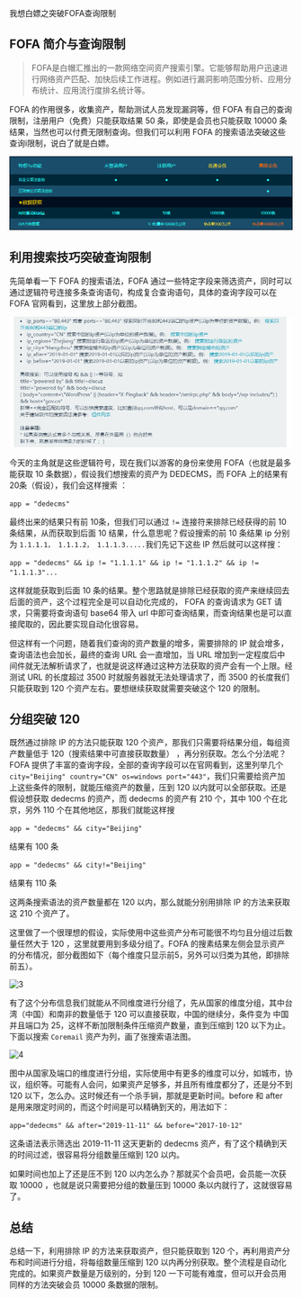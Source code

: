 我想白嫖之突破FOFA查询限制

## FOFA 简介与查询限制

>FOFA是白帽汇推出的一款网络空间资产搜索引擎。它能够帮助用户迅速进行网络资产匹配、加快后续工作进程。例如进行漏洞影响范围分析、应用分布统计、应用流行度排名统计等。

FOFA 的作用很多，收集资产，帮助测试人员发现漏洞等，但 FOFA 有自己的查询限制，注册用户（免费）只能获取结果 50 条，即使是会员也只能获取 10000 条结果，当然也可以付费无限制查询。但我们可以利用 FOFA 的搜索语法突破这些查询i限制，说白了就是白嫖。

![1](pic/1.png)



## 利用搜索技巧突破查询限制

先简单看一下 FOFA 的搜索语法，FOFA 通过一些特定字段来筛选资产，同时可以通过逻辑符号连接多条查询语句，构成复合查询语句，具体的查询字段可以在 FOFA 官网看到，这里放上部分截图。

![2](pic/2.png)

今天的主角就是这些逻辑符号，现在我们以游客的身份来使用 FOFA（也就是最多能获取 10 条数据），假设我们想搜索的资产为 DEDECMS，而 FOFA 上的结果有 20条（假设），我们会这样搜索 ：

```app = "dedecms"```

最终出来的结果只有前 10条，但我们可以通过 ```!=```  连接符来排除已经获得的前 10 条结果，从而获取到后面 10 结果，什么意思呢？假设搜索的前 10 条结果 ip 分别为 ```1.1.1.1， 1.1.1.2， 1.1.1.3.....```我们先记下这些 IP 然后就可以这样搜：

```app = "dedecms" && ip != "1.1.1.1" && ip != "1.1.1.2" && ip != "1.1.1.3"...```

这样就能获取到后面 10 条的结果。整个思路就是排除已经获取的资产来继续回去后面的资产，这个过程完全是可以自动化完成的， FOFA 的查询请求为 GET 请求，只需要将查询语句 base64 带入 url 中即可查询结果，而查询结果也是可以直接爬取的，因此要实现自动化很容易。

但这样有一个问题，随着我们查询的资产数量的增多，需要排除的 IP 就会增多，查询语法也会加长，最终的查询 URL 会一直增加，当 URL 增加到一定程度后中间件就无法解析请求了，也就是说这样通过这种方法获取的资产会有一个上限。经测试 URL 的长度超过 3500 时就服务器就无法处理请求了，而 3500 的长度我们只能获取到 120 个资产左右。要想继续获取就需要突破这个 120 的限制。

## 分组突破 120 

既然通过排除 IP 的方法只能获取 120 个资产，那我们只需要将结果分组，每组资产数量低于 120（搜索结果中可直接获取数量） ，再分别获取。怎么个分法呢？FOFA 提供了丰富的查询字段，全部的查询字段可以在官网看到，这里列举几个 ```city="Beijing" country="CN" os=windows port="443"```，我们只需要给资产加上这些条件的限制，就能压缩资产的数量，压到 120 以内就可以全部获取。还是假设想获取 dedecms 的资产，而 dedecms 的资产有 210 个，其中 100 个在北京，另外 110 个在其他地区，那我们就能这样搜

```app = "dedecms" && city="Beijing"```

结果有 100 条

```app = "dedecms" && city!="Beijing"```

结果有 110 条

这两条搜索语法的资产数量都在 120 以内，那么就能分别用排除 IP 的方法来获取这 210 个资产了。

这里做了一个很理想的假设，实际使用中这些资产分布可能很不均匀且分组过后数量任然大于 120 ，这里就要用到多级分组了。FOFA 的搜素结果左侧会显示资产的分布情况，部分截图如下（每个维度只显示前5，另外可以归类为其他，即排除前五）。

![3](pic/3.png)

有了这个分布信息我们就能从不同维度进行分组了，先从国家的维度分组，其中台湾（中国）和南非的数量低于 120 可以直接获取，中国的继续分，条件变为 中国 并且端口为 25，这样不断加限制条件压缩资产数量，直到压缩到 120 以下为止。下面以搜索 ```Coremail``` 资产为列，画了张搜索语法图。

![4](pic/4.jpg)

图中从国家及端口的维度进行分组，实际使用中有更多的维度可以分，如城市，协议，组织等。可能有人会问，如果资产足够多，并且所有维度都分了，还是分不到 120 以下，怎么办。这时候还有一个杀手锏，那就是更新时间。before 和 after 是用来限定时间的，而这个时间是可以精确到天的，用法如下：

```app="dedecms" && after="2019-11-11" && before="2017-10-12"``` 

这条语法表示筛选出 2019-11-11 这天更新的 dedecms 资产，有了这个精确到天的时间过滤，很容易将分组数量压缩到 120 以内。

如果时间也加上了还是压不到 120 以内怎么办？那就买个会员吧，会员能一次获取 10000 ，也就是说只需要把分组的数量压到 10000 条以内就行了，这就很容易了。

## 总结

总结一下，利用排除 IP 的方法来获取资产，但只能获取到 120 个，再利用资产分布和时间进行分组，将每组数量压缩到 120 以内再分别获取。整个流程是自动化完成的。如果资产数量是万级别的，分到 120 一下可能有难度，但可以开会员用同样的方法突破会员 10000 条数据的限制。